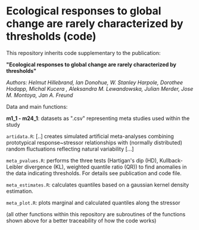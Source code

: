 # Ecological responses to global change are rarely characterized by thresholds (code)

This repository inherits code supplementary to the publication:

**"Ecological responses to global change are rarely characterized by thresholds"**

*Authors:  Helmut Hillebrand, Ian Donohue, W. Stanley Harpole, Dorothee Hodapp, Michal Kucera , Aleksandra M. Lewandowska, Julian Merder, Jose M. Montoya, Jan A. Freund*


Data and main functions: 

**m1_1 - m24_1**: datasets as ".csv" representing meta studies used within the study

`artidata.R`: [..] creates simulated artificial meta-analyses combining prototypical response~stressor relationships with (normally distributed) random fluctuations reflecting natural variability [...]

`meta_pvalues.R`: performs the three tests (Hartigan's dip (HD), Kullback-Leibler divergence (KL), weighted quantile ratio (QR)) to find anomalies in the data indicating thresholds. For details see publication and code file. 

`meta_estimates.R`: calculates quantiles based on a gaussian kernel density estimation.

`meta_plot.R`: plots marginal and calculated quantiles along the stressor

(all other functions within this repository are subroutines of the functions shown above for a better traceability of how the code works)

